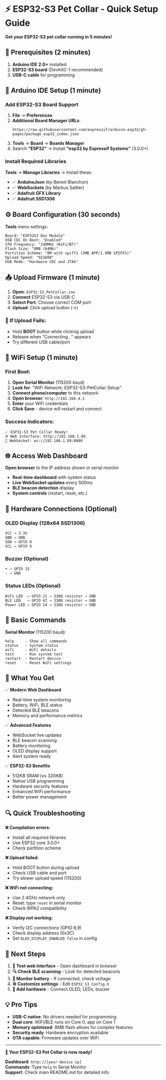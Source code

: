 # ⚡ ESP32-S3 Pet Collar - Quick Setup Guide

**Get your ESP32-S3 pet collar running in 5 minutes!**

## 🚀 Prerequisites (2 minutes)

1. **Arduino IDE 2.0+** installed
2. **ESP32-S3 board** (DevKitC-1 recommended)
3. **USB-C cable** for programming

## 🔧 Arduino IDE Setup (1 minute)

### **Add ESP32-S3 Board Support**
1. **File** → **Preferences**
2. **Additional Board Manager URLs**:
   ```
   https://raw.githubusercontent.com/espressif/arduino-esp32/gh-pages/package_esp32_index.json
   ```
3. **Tools** → **Board** → **Boards Manager**
4. Search **"ESP32"** → Install **"esp32 by Espressif Systems"** (3.0.0+)

### **Install Required Libraries**
**Tools** → **Manage Libraries** → Install these:
- ✅ **ArduinoJson** (by Benoit Blanchon)
- ✅ **WebSockets** (by Markus Sattler)  
- ✅ **Adafruit GFX Library**
- ✅ **Adafruit SSD1306**

## ⚙️ Board Configuration (30 seconds)

**Tools** menu settings:
```
Board: "ESP32S3 Dev Module"
USB CDC On Boot: "Enabled"
CPU Frequency: "240MHz (WiFi/BT)"
Flash Size: "8MB (64Mb)"
Partition Scheme: "8M with spiffs (3MB APP/1.5MB SPIFFS)"
Upload Speed: "921600"
USB Mode: "Hardware CDC and JTAG"
```

## 📤 Upload Firmware (1 minute)

1. **Open**: `ESP32-S3_PetCollar.ino`
2. **Connect** ESP32-S3 via USB-C
3. **Select Port**: Choose correct COM port
4. **Upload**: Click upload button (→)

### 🔄 If Upload Fails:
- Hold **BOOT** button while clicking upload
- Release when "Connecting..." appears
- Try different USB cable/port

## 📱 WiFi Setup (1 minute)

### **First Boot:**
1. **Open Serial Monitor** (115200 baud)
2. **Look for**: "WiFi Network: ESP32-S3-PetCollar-Setup"
3. **Connect phone/computer** to this network
4. **Open browser**: `http://192.168.4.1`
5. **Enter** your WiFi credentials
6. **Click Save** - device will restart and connect

### **Success Indicators:**
```
✅ ESP32-S3 Pet Collar Ready!
🌐 Web Interface: http://192.168.1.89
🔌 WebSocket: ws://192.168.1.89:8080
```

## 🌐 Access Web Dashboard

**Open browser** to the IP address shown in serial monitor
- **Real-time dashboard** with system status
- **Live WebSocket updates** every 500ms
- **BLE beacon detection** display
- **System controls** (restart, reset, etc.)

## 🔧 Hardware Connections (Optional)

### **OLED Display (128x64 SSD1306)**
```
VCC → 3.3V
GND → GND
SDA → GPIO 8
SCL → GPIO 9
```

### **Buzzer (Optional)**
```
+ → GPIO 15
- → GND
```

### **Status LEDs (Optional)**
```
WiFi LED  → GPIO 21 → 330Ω resistor → GND
BLE LED   → GPIO 47 → 330Ω resistor → GND
Power LED → GPIO 14 → 330Ω resistor → GND
```

## 📱 Basic Commands

**Serial Monitor** (115200 baud):
```
help     - Show all commands
status   - System status
wifi     - WiFi details
test     - Run system test
restart  - Restart device
reset    - Reset WiFi settings
```

## 🎯 What You Get

✅ **Modern Web Dashboard**
- Real-time system monitoring
- Battery, WiFi, BLE status
- Detected BLE beacons
- Memory and performance metrics

✅ **Advanced Features**
- WebSocket live updates
- BLE beacon scanning
- Battery monitoring
- OLED display support
- Alert system ready

✅ **ESP32-S3 Benefits**
- 512KB SRAM (vs 320KB)
- Native USB programming
- Hardware security features
- Enhanced WiFi performance
- Better power management

## 🔍 Quick Troubleshooting

**❌ Compilation errors:**
- Install all required libraries
- Use ESP32 core 3.0.0+
- Check partition scheme

**❌ Upload failed:**
- Hold BOOT button during upload
- Check USB cable and port
- Try slower upload speed (115200)

**❌ WiFi not connecting:**
- Use 2.4GHz network only
- Reset: type `reset` in serial monitor
- Check WPA2 compatibility

**❌ Display not working:**
- Verify I2C connections (GPIO 8,9)
- Check display address (0x3C)
- Set `OLED_DISPLAY_ENABLED false` in config

## 🚀 Next Steps

1. **📱 Test web interface** - Open dashboard in browser
2. **🔍 Check BLE scanning** - Look for detected beacons
3. **🔋 Monitor battery** - If connected, check voltage
4. **⚙️ Customize settings** - Edit `ESP32_S3_Config.h`
5. **🔧 Add hardware** - Connect OLED, LEDs, buzzer

## 💡 Pro Tips

- **USB-C native**: No drivers needed for programming
- **Dual core**: WiFi/BLE runs on Core 0, app on Core 1  
- **Memory optimized**: 8MB flash allows for complex features
- **Security ready**: Hardware encryption available
- **OTA capable**: Firmware updates over WiFi

---

**🎉 Your ESP32-S3 Pet Collar is now ready!**

**Dashboard**: `http://[your-device-ip]`  
**Commands**: Type `help` in Serial Monitor  
**Support**: Check main README.md for detailed info 